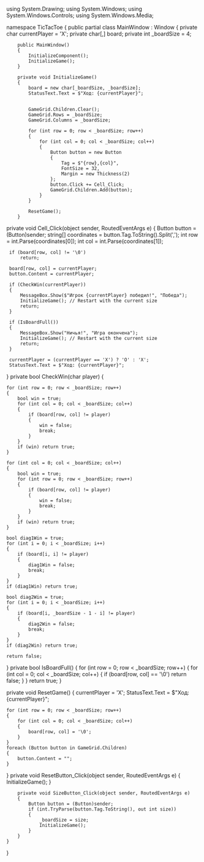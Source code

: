 using System.Drawing;
using System.Windows;
using System.Windows.Controls;
using System.Windows.Media;

namespace TicTacToe
{
    public partial class MainWindow : Window
    {
        private char currentPlayer = 'X';
        private char[,] board;
        private int _boardSize = 4; 

        public MainWindow()
        {
            InitializeComponent();
            InitializeGame();
        }

        private void InitializeGame()
        {
            board = new char[_boardSize, _boardSize];
            StatusText.Text = $"Ход: {currentPlayer}";

            
            GameGrid.Children.Clear();
            GameGrid.Rows = _boardSize;
            GameGrid.Columns = _boardSize;

            for (int row = 0; row < _boardSize; row++)
            {
                for (int col = 0; col < _boardSize; col++)
                {
                    Button button = new Button
                    {
                        Tag = $"{row},{col}",
                        FontSize = 32,
                        Margin = new Thickness(2)
                    };
                    button.Click += Cell_Click;
                    GameGrid.Children.Add(button);
                }
            }

            ResetGame(); 
        }

private void Cell_Click(object sender, RoutedEventArgs e)
 {
     Button button = (Button)sender;
     string[] coordinates = button.Tag.ToString().Split(',');
     int row = int.Parse(coordinates[0]);
     int col = int.Parse(coordinates[1]);

     if (board[row, col] != '\0')
         return;

     board[row, col] = currentPlayer;
     button.Content = currentPlayer;

     if (CheckWin(currentPlayer))
     {
         MessageBox.Show($"Игрок {currentPlayer} победил!", "Победа");
         InitializeGame(); // Restart with the current size
         return;
     }

     if (IsBoardFull())
     {
         MessageBox.Show("Ничья!", "Игра окончена");
         InitializeGame(); // Restart with the current size
         return;
     }

     currentPlayer = (currentPlayer == 'X') ? 'O' : 'X';
     StatusText.Text = $"Ход: {currentPlayer}";
 }
 private bool CheckWin(char player)
{
   
    for (int row = 0; row < _boardSize; row++)
    {
        bool win = true;
        for (int col = 0; col < _boardSize; col++)
        {
            if (board[row, col] != player)
            {
                win = false;
                break;
            }
        }
        if (win) return true;
    }

    for (int col = 0; col < _boardSize; col++)
    {
        bool win = true;
        for (int row = 0; row < _boardSize; row++)
        {
            if (board[row, col] != player)
            {
                win = false;
                break;
            }
        }
        if (win) return true;
    }

    bool diag1Win = true;
    for (int i = 0; i < _boardSize; i++)
    {
        if (board[i, i] != player)
        {
            diag1Win = false;
            break;
        }
    }
    if (diag1Win) return true;

    bool diag2Win = true;
    for (int i = 0; i < _boardSize; i++)
    {
        if (board[i, _boardSize - 1 - i] != player)
        {
            diag2Win = false;
            break;
        }
    }
    if (diag2Win) return true;

    return false;
}
private bool IsBoardFull()
{
    for (int row = 0; row < _boardSize; row++)
    {
        for (int col = 0; col < _boardSize; col++)
        {
            if (board[row, col] == '\0')
                return false;
        }
    }
    return true;
}

private void ResetGame()
{
    currentPlayer = 'X';
    StatusText.Text = $"Ход: {currentPlayer}";

    for (int row = 0; row < _boardSize; row++)
    {
        for (int col = 0; col < _boardSize; col++)
        {
            board[row, col] = '\0';
        }
    }
    foreach (Button button in GameGrid.Children)
    {
        button.Content = "";
    }
}
        private void ResetButton_Click(object sender, RoutedEventArgs e)
        {
            InitializeGame(); 
        }


        private void SizeButton_Click(object sender, RoutedEventArgs e)
        {
            Button button = (Button)sender;
            if (int.TryParse(button.Tag.ToString(), out int size))
            {
                _boardSize = size;
                InitializeGame();
            }
        }
    }
}

